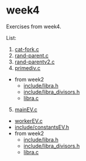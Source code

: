 # week4

Exercises from week4.

List:
1. [cat-fork.c](cat-fork.c)
2. [rand-parent.c](rand-parent.c)
3. [rand-parentv2.c](rand-parentv2.c)
4. [primediv.c](primediv.c)
  - from week2
    + [include/libra.h](include/libra.h)
    + [include/libra\_divisors.h](include/libra_divisors.h)
    + [libra.c](libra.c)
5. [mainEV.c](mainEV.c)
  - [workerEV.c](workerEV.c)
  - [include/constantsEV.h](include/constantsEV.h)
  - from week2
    + [include/libra.h](include/libra.h)
    + [include/libra\_divisors.h](include/libra_divisors.h)
    + [libra.c](libra.c)


